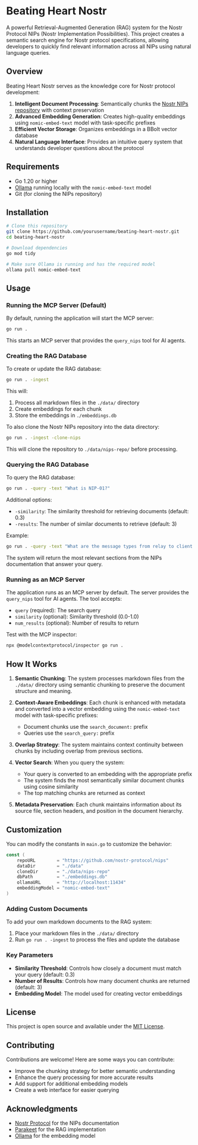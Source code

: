 # Beating Heart Nostr

A powerful Retrieval-Augmented Generation (RAG) system for the Nostr Protocol NIPs (Nostr Implementation Possibilities). This project creates a semantic search engine for Nostr protocol specifications, allowing developers to quickly find relevant information across all NIPs using natural language queries.

## Overview

Beating Heart Nostr serves as the knowledge core for Nostr protocol development:

1. **Intelligent Document Processing**: Semantically chunks the [Nostr NIPs repository](https://github.com/nostr-protocol/nips) with context preservation
2. **Advanced Embedding Generation**: Creates high-quality embeddings using `nomic-embed-text` model with task-specific prefixes
3. **Efficient Vector Storage**: Organizes embeddings in a BBolt vector database
4. **Natural Language Interface**: Provides an intuitive query system that understands developer questions about the protocol

## Requirements

- Go 1.20 or higher
- [Ollama](https://ollama.ai/) running locally with the `nomic-embed-text` model
- Git (for cloning the NIPs repository)

## Installation

```bash
# Clone this repository
git clone https://github.com/yourusername/beating-heart-nostr.git
cd beating-heart-nostr

# Download dependencies
go mod tidy

# Make sure Ollama is running and has the required model
ollama pull nomic-embed-text
```

## Usage

### Running the MCP Server (Default)

By default, running the application will start the MCP server:

```bash
go run .
```

This starts an MCP server that provides the `query_nips` tool for AI agents.

### Creating the RAG Database

To create or update the RAG database:

```bash
go run . -ingest
```

This will:
1. Process all markdown files in the `./data/` directory
2. Create embeddings for each chunk
3. Store the embeddings in `./embeddings.db`

To also clone the Nostr NIPs repository into the data directory:

```bash
go run . -ingest -clone-nips
```

This will clone the repository to `./data/nips-repo/` before processing.

### Querying the RAG Database

To query the RAG database:

```bash
go run . -query -text "What is NIP-01?"
```

Additional options:
- `-similarity`: The similarity threshold for retrieving documents (default: 0.3)
- `-results`: The number of similar documents to retrieve (default: 3)

Example:
```bash
go run . -query -text "What are the message types from relay to client in NIP-01?" -results 5 -similarity 0.25
```

The system will return the most relevant sections from the NIPs documentation that answer your query.

### Running as an MCP Server

The application runs as an MCP server by default. The server provides the `query_nips` tool for AI agents. The tool accepts:
- `query` (required): The search query
- `similarity` (optional): Similarity threshold (0.0-1.0)
- `num_results` (optional): Number of results to return

Test with the MCP inspector:
```bash
npx @modelcontextprotocol/inspector go run .
```

## How It Works

1. **Semantic Chunking**: The system processes markdown files from the `./data/` directory using semantic chunking to preserve the document structure and meaning.

2. **Context-Aware Embeddings**: Each chunk is enhanced with metadata and converted into a vector embedding using the `nomic-embed-text` model with task-specific prefixes:
   - Document chunks use the `search_document:` prefix
   - Queries use the `search_query:` prefix

3. **Overlap Strategy**: The system maintains context continuity between chunks by including overlap from previous sections.

4. **Vector Search**: When you query the system:
   - Your query is converted to an embedding with the appropriate prefix
   - The system finds the most semantically similar document chunks using cosine similarity
   - The top matching chunks are returned as context

5. **Metadata Preservation**: Each chunk maintains information about its source file, section headers, and position in the document hierarchy.

## Customization

You can modify the constants in `main.go` to customize the behavior:

```go
const (
    repoURL        = "https://github.com/nostr-protocol/nips"
    dataDir        = "./data"
    cloneDir       = "./data/nips-repo"
    dbPath         = "./embeddings.db"
    ollamaURL      = "http://localhost:11434"
    embeddingModel = "nomic-embed-text"
)
```

### Adding Custom Documents

To add your own markdown documents to the RAG system:

1. Place your markdown files in the `./data/` directory
2. Run `go run . -ingest` to process the files and update the database

### Key Parameters

- **Similarity Threshold**: Controls how closely a document must match your query (default: 0.3)
- **Number of Results**: Controls how many document chunks are returned (default: 3)
- **Embedding Model**: The model used for creating vector embeddings

## License

This project is open source and available under the [MIT License](LICENSE).

## Contributing

Contributions are welcome! Here are some ways you can contribute:

- Improve the chunking strategy for better semantic understanding
- Enhance the query processing for more accurate results
- Add support for additional embedding models
- Create a web interface for easier querying

## Acknowledgments

- [Nostr Protocol](https://github.com/nostr-protocol/nips) for the NIPs documentation
- [Parakeet](https://github.com/parakeet-nest/parakeet) for the RAG implementation
- [Ollama](https://ollama.ai/) for the embedding model
